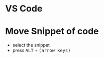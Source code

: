 # VS Code

# Move Snippet of code
- select the snippet
- press <kbd>ALT</kbd> + <kbd>(arrow keys)</kbd>